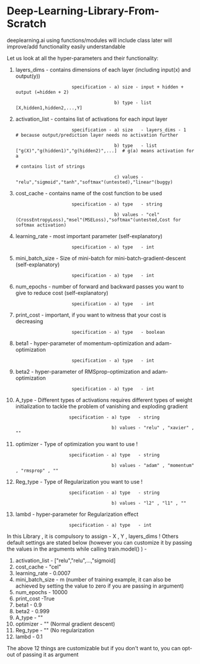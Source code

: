 # Deep-Learning-Library-From-Scratch
deeplearning.ai
using functions/modules
will include class later
will improve/add functionality
easily understandable

Let us look at all the hyper-parameters and their functionality:

1) layers_dims      -       contains dimensions of each layer (including input(x) and output(y))

                            specification - a) size - input + hidden + output (=hidden + 2)
                            
                                            b) type - list [X,hidden1,hidden2,...,Y]
                                            

2) activation_list  -       contains list of activations for each input layer

                            specification - a) size   - layers_dims - 1             # because output/prediction layer needs no activation further
                            
                                            b) type   - list ["g(X)","g(hidden1)","g(hidden2)",...]  # g(a) means activation for a
                                                                                                     # contains list of strings
                                                                                                     
                                            c) values - "relu","sigmoid","tanh","softmax"(untested),"linear"(buggy) 

3) cost_cache       -       contains name of the cost function to be used

                            specification - a) type   - string
                            
                                            b) values - "cel"(CrossEntropyLoss),"msel"(MSELoss),"softmax"(untested,Cost for softmax activation)   
                                            

4) learning_rate    -       most important parameter (self-explanatory)   

                            specification - a) type   - int
                            

5) mini_batch_size  -       Size of mini-batch for mini-batch-gradient-descent (self-explanatory)  

                            specification - a) type   - int
                            

6) num_epochs    -          number of forward and backward passes you want to give to reduce cost (self-explanatory) 

                            specification - a) type   - int
                            

7) print_cost    -          important, if you want to witness that your cost is decreasing    

                            specification - a) type   - boolean
                            

8) beta1         -          hyper-parameter of momentum-optimization and adam-optimization    

                            specification - a) type   - int
                            

9) beta2         -          hyper-parameter of RMSprop-optimization and adam-optimization 

                            specification - a) type   - int
                            

10) A_type        -          Different types of activations requires different types of weight initialization to tackle the problem of vanishing and exploding gradient

                            specification - a) type   - string
                            
                                            b) values - "relu" , "xavier" , ""
                                            

11) optimizer     -          Type of optimization you want to use !    

                            specification - a) type   - string
                            
                                            b) values - "adam" , "momentum" , "rmsprop" , ""
                                            


12) Reg_type      -          Type of Regularization you want to use !    

                            specification - a) type   - string
                            
                                            b) values - "l2" , "l1" , ""
                                            

11) lambd         -          hyper-parameter for Regularization effect    

                            specification - a) type   - int
                            


In this Library , it is compulsory to assign - X , Y , layers_dims ! 
Others default settings are stated below (however you can customize it by passing the values in the arguments while calling train.model() ) - 

1) activation_list - ["relu","relu",...,"sigmoid]
2) cost_cache - "cel"
3) learning_rate - 0.0007
4) mini_batch_size - m (number of training example, it can also be achieved by setting the value to zero if you are passing in argument)
5) num_epochs - 10000
6) print_cost -True
7) beta1 - 0.9
8) beta2 - 0.999
9) A_type - ""
10) optimizer - "" (Normal gradient descent)
11) Reg_type - "" (No regularization
12) lambd - 0.1

The above 12 things are customizable but if you don't want to, you can opt-out of passing it as argument 


